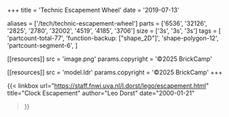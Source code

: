 +++
title = 'Technic Escapement Wheel'
date  = '2019-07-13'

aliases = ['/tech/technic-escapement-wheel']
parts = ['6536', '32126', '2825', '2780', '32002', '4519', '4185', '3706']
size  = ['3s', '3s', '3s']
tags  = [
  'partcount-total-77',
  'function-backup: ["shape_2D"]',
  'shape-polygon-12',
  'partcount-segment-6',
]

[[resources]]
src              = 'image.png'
params.copyright = '©2025 BrickCamp'

[[resources]]
src              = 'model.ldr'
params.copyright = '©2025 BrickCamp'
+++

{{< linkbox
    url="https://staff.fnwi.uva.nl/l.dorst/lego/escapement.html"
    title="Clock Escapement"
    author="Leo Dorst"
    date="2000-01-21"
>}}
